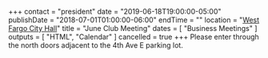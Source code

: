 +++
contact = "president"
date = "2019-06-18T19:00:00-05:00"
publishDate = "2018-07-01T01:00:00-06:00"
endTime = ""
location = "[West Fargo City Hall](/places/west-fargo-city-hall/)"
title = "June Club Meeting"
dates = [ "Business Meetings" ]
outputs = [ "HTML", "Calendar" ]
cancelled = true
+++
Please enter through the north
doors adjacent to the 4th Ave E parking lot.

